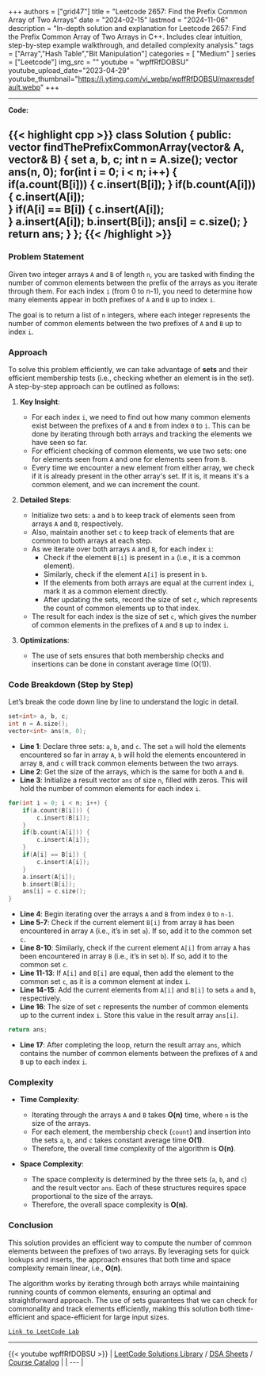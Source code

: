 
+++
authors = ["grid47"]
title = "Leetcode 2657: Find the Prefix Common Array of Two Arrays"
date = "2024-02-15"
lastmod = "2024-11-06"
description = "In-depth solution and explanation for Leetcode 2657: Find the Prefix Common Array of Two Arrays in C++. Includes clear intuition, step-by-step example walkthrough, and detailed complexity analysis."
tags = ["Array","Hash Table","Bit Manipulation"]
categories = [
    "Medium"
]
series = ["Leetcode"]
img_src = ""
youtube = "wpffRfDOBSU"
youtube_upload_date="2023-04-29"
youtube_thumbnail="https://i.ytimg.com/vi_webp/wpffRfDOBSU/maxresdefault.webp"
+++



---
**Code:**

{{< highlight cpp >}}
class Solution {
public:
    vector<int> findThePrefixCommonArray(vector<int>& A, vector<int>& B) {
        set<int> a, b, c;
        int n = A.size();
        vector<int> ans(n, 0);
        for(int i = 0; i < n; i++) {
            if(a.count(B[i])) {
                c.insert(B[i]);
            } 
            if(b.count(A[i])) {
                c.insert(A[i]);                
            } 
            if(A[i] == B[i]) {
                c.insert(A[i]);                
            }
            a.insert(A[i]);
            b.insert(B[i]);
            ans[i] = c.size();
        }
        return ans;
    }
};
{{< /highlight >}}
---

### Problem Statement

Given two integer arrays `A` and `B` of length `n`, you are tasked with finding the number of common elements between the prefix of the arrays as you iterate through them. For each index `i` (from 0 to n-1), you need to determine how many elements appear in both prefixes of `A` and `B` up to index `i`.

The goal is to return a list of `n` integers, where each integer represents the number of common elements between the two prefixes of `A` and `B` up to index `i`.

### Approach

To solve this problem efficiently, we can take advantage of **sets** and their efficient membership tests (i.e., checking whether an element is in the set). A step-by-step approach can be outlined as follows:

1. **Key Insight**:
   - For each index `i`, we need to find out how many common elements exist between the prefixes of `A` and `B` from index `0` to `i`. This can be done by iterating through both arrays and tracking the elements we have seen so far.
   - For efficient checking of common elements, we use two sets: one for elements seen from `A` and one for elements seen from `B`.
   - Every time we encounter a new element from either array, we check if it is already present in the other array's set. If it is, it means it's a common element, and we can increment the count.

2. **Detailed Steps**:
   - Initialize two sets: `a` and `b` to keep track of elements seen from arrays `A` and `B`, respectively.
   - Also, maintain another set `c` to keep track of elements that are common to both arrays at each step.
   - As we iterate over both arrays `A` and `B`, for each index `i`:
     - Check if the element `B[i]` is present in `a` (i.e., it is a common element).
     - Similarly, check if the element `A[i]` is present in `b`.
     - If the elements from both arrays are equal at the current index `i`, mark it as a common element directly.
     - After updating the sets, record the size of set `c`, which represents the count of common elements up to that index.
   - The result for each index is the size of set `c`, which gives the number of common elements in the prefixes of `A` and `B` up to index `i`.

3. **Optimizations**:
   - The use of sets ensures that both membership checks and insertions can be done in constant average time (O(1)).

### Code Breakdown (Step by Step)

Let’s break the code down line by line to understand the logic in detail.

```cpp
set<int> a, b, c;
int n = A.size();
vector<int> ans(n, 0);
```
- **Line 1**: Declare three sets: `a`, `b`, and `c`. The set `a` will hold the elements encountered so far in array `A`, `b` will hold the elements encountered in array `B`, and `c` will track common elements between the two arrays.
- **Line 2**: Get the size of the arrays, which is the same for both `A` and `B`.
- **Line 3**: Initialize a result vector `ans` of size `n`, filled with zeros. This will hold the number of common elements for each index `i`.

```cpp
for(int i = 0; i < n; i++) {
    if(a.count(B[i])) {
        c.insert(B[i]);
    } 
    if(b.count(A[i])) {
        c.insert(A[i]);                
    } 
    if(A[i] == B[i]) {
        c.insert(A[i]);                
    }
    a.insert(A[i]);
    b.insert(B[i]);
    ans[i] = c.size();
}
```
- **Line 4**: Begin iterating over the arrays `A` and `B` from index `0` to `n-1`.
- **Line 5-7**: Check if the current element `B[i]` from array `B` has been encountered in array `A` (i.e., it’s in set `a`). If so, add it to the common set `c`.
- **Line 8-10**: Similarly, check if the current element `A[i]` from array `A` has been encountered in array `B` (i.e., it’s in set `b`). If so, add it to the common set `c`.
- **Line 11-13**: If `A[i]` and `B[i]` are equal, then add the element to the common set `c`, as it is a common element at index `i`.
- **Line 14-15**: Add the current elements from `A[i]` and `B[i]` to sets `a` and `b`, respectively.
- **Line 16**: The size of set `c` represents the number of common elements up to the current index `i`. Store this value in the result array `ans[i]`.

```cpp
return ans;
```
- **Line 17**: After completing the loop, return the result array `ans`, which contains the number of common elements between the prefixes of `A` and `B` up to each index `i`.

### Complexity

- **Time Complexity**:
  - Iterating through the arrays `A` and `B` takes **O(n)** time, where `n` is the size of the arrays.
  - For each element, the membership check (`count`) and insertion into the sets `a`, `b`, and `c` takes constant average time **O(1)**.
  - Therefore, the overall time complexity of the algorithm is **O(n)**.

- **Space Complexity**:
  - The space complexity is determined by the three sets (`a`, `b`, and `c`) and the result vector `ans`. Each of these structures requires space proportional to the size of the arrays.
  - Therefore, the overall space complexity is **O(n)**.

### Conclusion

This solution provides an efficient way to compute the number of common elements between the prefixes of two arrays. By leveraging sets for quick lookups and inserts, the approach ensures that both time and space complexity remain linear, i.e., **O(n)**.

The algorithm works by iterating through both arrays while maintaining running counts of common elements, ensuring an optimal and straightforward approach. The use of sets guarantees that we can check for commonality and track elements efficiently, making this solution both time-efficient and space-efficient for large input sizes.

[`Link to LeetCode Lab`](https://leetcode.com/problems/find-the-prefix-common-array-of-two-arrays/description/)

---
{{< youtube wpffRfDOBSU >}}
| [LeetCode Solutions Library](https://grid47.xyz/leetcode/) / [DSA Sheets](https://grid47.xyz/sheets/) / [Course Catalog](https://grid47.xyz/courses/) |
| --- |
